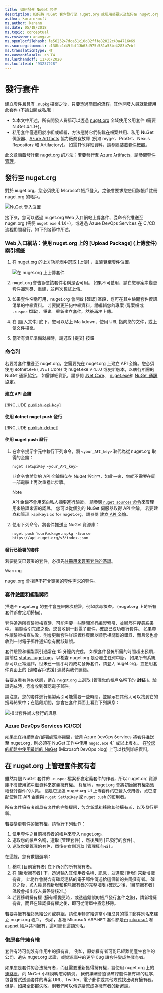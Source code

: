 ```yaml
---
title: 如何發佈 NuGet 套件
description: 如何將 NuGet 套件發行至 nuget.org 或私用摘要以及如何在 nuget.org 上管理套件擁有權的詳細指示。
author: karann-msft
ms.author: karann
ms.date: 05/18/2018
ms.topic: conceptual
ms.reviewer: anangaur
ms.openlocfilehash: fe5625247dca51c10d82fffe82022c40a4716069
ms.sourcegitcommit: b138bc1d49fbf13b63d975c581a53be4283b7ebf
ms.translationtype: MT
ms.contentlocale: zh-TW
ms.lasthandoff: 11/03/2020
ms.locfileid: "93237928"
---
```

# <a name="publishing-packages"></a>發行套件

建立套件且具有 `.nupkg` 檔案之後，只要透過簡單的流程，其他開發人員就能使用此套件 (不論公開或私用)：

- 如本文中所述，所有開發人員都可以透過 [nuget.org](https://www.nuget.org/packages/manage/upload) 全域使用公用套件 (需要 NuGet 4.1.0+)。
- 私用套件僅適用於小組或組織，方法是將它們裝載在檔案共用、私用 NuGet 伺服器、[Azure Artifacts](https://www.visualstudio.com/docs/package/nuget/publish) 協力廠商存放庫 (例如 myget、ProGet、Nexus Repository 和 Artifactory)。 如需其他詳細資料，請參閱[裝載套件概觀](../hosting-packages/overview.md)。

此文章涵蓋發行至 nuget.org 的方法；若要發行至 Azure Artifacts，請參閱[套件管理](https://www.visualstudio.com/docs/package/nuget/publish)。

## <a name="publish-to-nugetorg"></a>發行至 nuget.org

對於 nuget.org，您必須使用 Microsoft 帳戶登入，之後會要求您使用該帳戶註冊 nuget.org 的帳戶。

![NuGet 登入位置](media/publish_NuGetSignIn.png)

接下來，您可以透過 nuget.org Web 入口網站上傳套件、從命令列推送至 nuget.org (需要 `nuget.exe` 4.1.0+)，或透過 Azure DevOps Services 在 CI/CD 流程期間發行，如下列各節中所述。

### <a name="web-portal-use-the-upload-package-tab-on-nugetorg"></a>Web 入口網站：使用 nuget.org 上的 [Upload Package] \(上傳套件\) 索引標籤

1. 在 nuget.org 的上方功能表中選取 [上傳]  ，並瀏覽至套件位置。

    ![在 nuget.org 上上傳套件](media/publish_UploadYourPackage.PNG)

1. nuget.org 會告訴您該套件名稱是否可用。 如果不可使用，請在您專案中變更套件識別碼、重建，並再次嘗試上傳。

1. 如果套件名稱可用，nuget.org 會開啟 [確認]  區段，您可在其中檢閱套件資訊清單的中繼資料。 若要變更任何中繼資料，請編輯您的專案 (專案檔或 `.nuspec` 檔案)、重建、重新建立套件，然後再次上傳。

1. 在 [匯入文件]  底下，您可以貼上 Markdown、使用 URL 指向您的文件，或上傳文件檔案。

1. 當所有資訊準備就緒時，請選取 [提交]  按鈕

### <a name="command-line"></a>命令列

若要將套件推送至 nuget.org，您需要先在 nuget.org 上建立 API 金鑰。您必須使用 dotnet.exe ( .NET Core) 或 nuget.exe v 4.1.0 或更新版本，以執行所需的 NuGet 通訊協定。
如需詳細資訊，請參閱 [.Net Core](/dotnet/core/install/)、 [nuget.exe](https://www.nuget.org/downloads)和 [NuGet 通訊協定](../api/nuget-protocols.md)。

#### <a name="create-api-keys"></a>建立 API 金鑰

[!INCLUDE [publish-api-key](../quickstart/includes/publish-api-key.md)]

#### <a name="publish-with-dotnet-nuget-push"></a>使用 dotnet nuget push 發行

[!INCLUDE [publish-dotnet](../quickstart/includes/publish-dotnet.md)]

#### <a name="publish-with-nuget-push"></a>使用 nuget push 發行

1. 在命令提示字元中執行下列命令，將 `<your_API_key>` 取代為從 nuget.org 取得的金鑰：

    ```cli
    nuget setApiKey <your_API_key>
    ```

    此命令會將您的 API 金鑰儲存在 NuGet 設定中，如此一來，您就不需要在同一部電腦上再次重複此步驟。

    > [!NOTE]
    > API 金鑰不會用來向私人摘要進行驗證。 請參閱[ `nuget sources` 命令](../reference/cli-reference/cli-ref-sources.md)來管理用來驗證來源的認證。
    > 您可以從個別的 NuGet 伺服器取得 API 金鑰。 若要建立和管理 >apikeys.cs for nuget.org，請參閱 [建立 API 金鑰](#create-api-keys)。

1. 使用下列命令，將套件推送至 NuGet 資源庫：

    ```cli
    nuget push YourPackage.nupkg -Source https://api.nuget.org/v3/index.json
    ```

#### <a name="publish-signed-packages"></a>發行已簽署的套件

若要提交已簽署的套件，必須先[註冊用來簽署套件的憑證](../create-packages/Sign-a-Package.md#register-the-certificate-on-nugetorg)。 

> [!Warning]
> nuget.org 會拒絕不符合[簽署的套件需求](../reference/Signed-Packages-Reference.md#signature-requirements-on-nugetorg)的套件。

### <a name="package-validation-and-indexing"></a>套件驗證和編製索引

推送至 nuget.org 的套件會歷經數次驗證，例如病毒檢查。 (nuget.org 上的所有套件都會定期掃描)。

套件通過所有驗證檢查時，可能需要一些時間進行編製索引，並顯示在搜尋結果中。 編製索引完成之後，您會收到一封電子郵件，確認已成功發行套件。 如果套件讓驗證檢查失敗，則會更新套件詳細資料頁面以顯示相關聯的錯誤，而且您也會收到一封電子郵件通知您有關該錯誤。

套件驗證和編製索引通常在 15 分鐘內完成。 如果套件發佈所需的時間超出預期，請前往 [status.nuget.org](https://status.nuget.org/)，以檢查 nuget.org 是否發生任何中斷。 如果所有系統都可以正常運作，但未在一個小時內成功發佈套件，請登入 nuget.org，並使用套件頁面上的 [連絡客戶支援] 連結與我們連絡。

若要查看套件的狀態，請在 nuget.org 上選取 [管理您的帳戶名稱下的 **封裝** ]。驗證完成時，您會收到確認電子郵件。

請注意，您的套件進行編製索引可能需要一些時間，並顯示在其他人可以找到它的搜尋結果中；在這段期間，您會在套件頁面上看到下列訊息：

![指出套件尚未發行的訊息](media/publish_NotYetIndexed.png)

### <a name="azure-devops-services-cicd"></a>Azure DevOps Services (CI/CD)

如果您在持續整合/部署處理序期間，使用 Azure DevOps Services 將套件推送至 nuget.org，則必須在 NuGet 工作中使用 `nuget.exe` 4.1 或以上版本。 在[於您的組建中使用最新的 NuGet](https://blogs.msdn.microsoft.com/devops/2017/09/29/using-the-latest-nuget-in-your-build/) (Microsoft DevOps blog) 上可以找到詳細資料。

## <a name="managing-package-owners-on-nugetorg"></a>在 nuget.org 上管理套件擁有者

雖然每個 NuGet 套件的 `.nuspec` 檔案都會定義套件的作者，所以 nuget.org 資源庫不會使用該中繼資料來定義擁有權。 相反地，nuget.org 會將初始擁有權指派給發行套件的人員。 這是已透過 nuget.org UI 上傳套件的已登入使用者，或已搭配使用其 API 金鑰與 `nuget SetApiKey` 或 `nuget push` 的使用者。

所有套件擁有者都具有套件的完整權限，包含新增和移除其他擁有者，以及發行更新。

若要變更套件的擁有權，請執行下列動作：

1. 使用套件之目前擁有者的帳戶來登入 nuget.org。
1. 選取您的帳戶名稱，選取 [管理套件]  ，然後展開 [已發行的套件]  。
1. 選取您要管理的套件，然後在右側選取 [管理擁有者]  。

在這裡，您有數個選項：

1. 移除 [目前擁有者]  底下所列的所有擁有者。
1. 在 [新增擁有者]  下，透過輸入其使用者名稱、訊息，並選取 [新增]  來新增擁有者。 此動作會將含有確認連結的電子郵件傳送給這個新的共同擁有者。 確認之後，該人員具有新增和移除擁有者的完整權限  (確認之後，[目前擁有者]  區段會指出該人員等待核准。)
1. 若要移轉擁有權 (擁有權變更時，或透過錯誤的帳戶發行套件之後)，請新增擁有者，而且在確認擁有權之後，即可從清單中將您移除。

若要將擁有權指派給公司或群組，請使用轉寄給適當小組成員的電子郵件別名來建立 nuget.org 帳戶。 例如，各種 Microsoft ASP.NET 套件都是由 [microsoft](https://nuget.org/profiles/microsoft) 和 [aspnet](https://nuget.org/profiles/aspnet) 帳戶共同擁有，這可簡化這類別名。

### <a name="recovering-package-ownership"></a>復原套件擁有權

套件有時可能沒有作用中的擁有者。 例如，原始擁有者可能已經離開產生套件的公司、遺失 nuget.org 認證，或資源庫中的更早 Bug 讓套件變成無擁有者。

如果您是套件的合法擁有者，而且需要重新獲得擁有權，請使用 nuget.org 上的[連絡表](https://www.nuget.org/policies/Contact)，向 NuGet 小組說明您的情況。 我們接著會遵循確認套件擁有權的程序，包含嘗試透過套件的專案 URL、Twitter、電子郵件或其他方式找出現有擁有者。 但是，如果全部都失敗，則我們可以傳送給您成為擁有者的新邀請。
